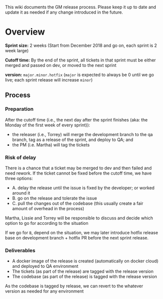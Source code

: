 This wiki documents the GM release process. Please keep it up to date and update it as needed if any change introduced in the future.

# Overview

**Sprint size:** 2 weeks (Start from December 2018 and go on, each sprint is 2 week large)

**Cutoff time:** By the end of the sprint, all tickets in that sprint must be either merged and passed on dev, or moved to the next sprint

**version:** `major.minor.hotfix` (`major` is expected to always be 0 until we go live; each sprint release will increase `minor`)

## Process

### Preparation

After the cutoff time (i.e., the next day after the sprint finishes (aka: the Monday of the first week of every sprint)):

- the releaser (i.e., Torrey) will merge the development branch to the qa branch, tag as a release of the sprint, and deploy to QA; and
- the PM (i.e. Martha) will tag the tickets

### Risk of delay

There is a chance that a ticket may be merged to dev and then failed and need rework. If the ticket cannot be fixed before the cutoff time, we have three options:

- A. delay the release until the issue is fixed by the developer; or worked around it
- B. go on the release and tolerate the issue
- C. pull the changes out of the codebase (this usually create a fair amount of overhead in the process)

Martha, Lissie and Torrey will be responsible to discuss and decide which option to go for according to the situation

If we go for `B`, depend on the situation, we may later introduce hotfix release base on development branch + hotfix PR before the next sprint release.

### Deliverables

- A docker image of the release is created (automatically on docker cloud) and deployed to QA environment
- The tickets (as part of the release) are tagged with the release version
- The codebase (as part of the release) is tagged with the release version

As the codebase is tagged by release, we can revert to the whatever version as needed for any environment
